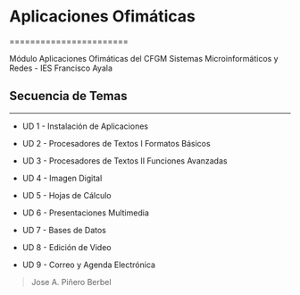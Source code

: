 ﻿# Aplicaciones Ofimáticas
=======================

Módulo Aplicaciones Ofimáticas del CFGM Sistemas Microinformáticos y Redes - IES
 Francisco Ayala

## Secuencia de Temas
------------------

-  UD 1 - Instalación de Aplicaciones

-  UD 2 - Procesadores de Textos I Formatos Básicos

 -   UD 3 - Procesadores de Textos II Funciones Avanzadas

-  UD 4 - Imagen Digital

-   UD 5 - Hojas de Cálculo

-   UD 6 - Presentaciones Multimedia

-   UD 7 - Bases de Datos
 - UD 8 - Edición de Video
-   UD 9 - Correo y Agenda Electrónica







> Jose A. Piñero Berbel

<!--stackedit_data:
eyJoaXN0b3J5IjpbLTEyNzc1ODg4MzgsLTE0MTE4MjQ2ODNdfQ
==
-->